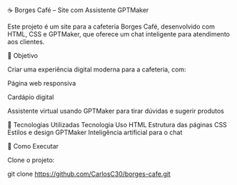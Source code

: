 ☕ Borges Café – Site com Assistente GPTMaker

Este projeto é um site para a cafeteria Borges Café, desenvolvido com HTML, CSS e GPTMaker, que oferece um chat inteligente para atendimento aos clientes.

🎯 Objetivo

Criar uma experiência digital moderna para a cafeteria, com:

Página web responsiva

Cardápio digital

Assistente virtual usando GPTMaker para tirar dúvidas e sugerir produtos

🧰 Tecnologias Utilizadas
Tecnologia	Uso
HTML	Estrutura das páginas
CSS	Estilos e design
GPTMaker	Inteligência artificial para o chat

🚀 Como Executar

Clone o projeto:

git clone https://github.com/CarlosC30/borges-cafe.git

